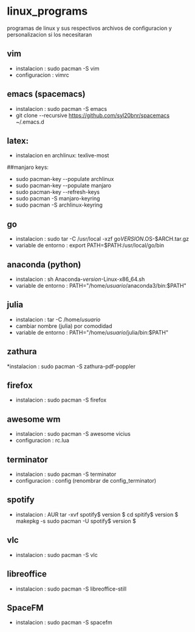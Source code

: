 # linux_programs
programas de linux y sus respectivos archivos de configuracion y personalizacion si los necesitaran

## vim

* instalacion : sudo pacman -S vim
* configuracion : vimrc

## emacs (spacemacs)

* instalacion : sudo pacman -S emacs
* git clone --recursive https://github.com/syl20bnr/spacemacs ~/.emacs.d

## latex:
* instalacion en archlinux: texlive-most

##manjaro keys:

* sudo pacman-key --populate archlinux
* sudo pacman-key --populate manjaro
* sudo pacman-key --refresh-keys
* sudo pacman -S manjaro-keyring
* sudo pacman -S archlinux-keyring

## go

* instalacion : sudo tar -C /usr/local -xzf go$VERSION.$OS-$ARCH.tar.gz
* variable de entorno : export PATH=$PATH:/usr/local/go/bin

## anaconda (python)

* instalacion : sh Anaconda-$version$-Linux-x86_64.sh
* variable de entorno : PATH="/home/$usuario$/anaconda3/bin:$PATH"

## julia

* instalacion : tar -C /home/$usuario$
* cambiar nombre (julia) por comodidad
* variable de entorno : PATH="/home/$usuario$/julia/bin:$PATH"

## zathura

*instalacion : sudo pacman -S zathura-pdf-poppler

## firefox

* instalacion : sudo pacman -S firefox

## awesome wm

* instalacion : sudo pacman -S awesome vicius
* configuracion : rc.lua

## terminator

* instalacion : sudo pacman -S terminator
* configuracion : config (renombrar de config_terminator)

## spotify

* instalacion : AUR
                tar -xvf spotify$ version $
                cd spitify$ version $
                makepkg -s
                sudo pacman -U spotify$ version $

## vlc

* instalacion : sudo pacman -S vlc

## libreoffice

* instalacion : sudo pacman -S libreoffice-still

## SpaceFM

* instalacion : sudo pacman -S spacefm